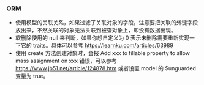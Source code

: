 ### ORM

*  使用模型的关联关系，如果过滤了关联对象的字段，注意要把关联的外键字段放出来，不然关联的对象无法关联到被查对象上，即没有数据出现。
* 软删除使用的 null 来判断，如果你想自定义为 0 表示未删除需要重新实现一下它的 traits。具体可以参考 https://learnku.com/articles/63989
* 使用 create 方法创建对象时，会报 Add xxx to fillable property to allow mass assignment on xxx 错误，可以参考 https://www.jb51.net/article/124878.htm 或者设置 model 的 $unguarded 变量为 true。
